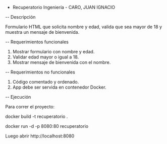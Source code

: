 - Recuperatorio Ingeniería - CARO, JUAN IGNACIO

-- Descripción

Formulario HTML que solicita nombre y edad, valida que sea mayor de 18 y muestra un mensaje de bienvenida.

-- Requerimientos funcionales

1. Mostrar formulario con nombre y edad.
2. Validar edad mayor o igual a 18.
3. Mostrar mensaje de bienvenida con el nombre.

-- Requerimientos no funcionales

1. Código comentado y ordenado.
2. App debe ser servida en contenedor Docker.

-- Ejecución

Para correr el proyecto:

docker build -t recuperatorio .

docker run -d -p 8080:80 recuperatorio

Luego abrir http://localhost:8080
